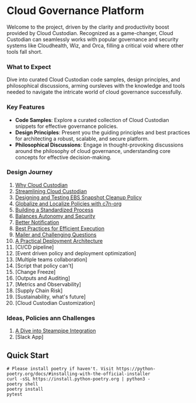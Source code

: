# Cloud Governance Platform

Welcome to the project, driven by the clarity and productivity boost provided by Cloud Custodian. Recognized as a game-changer, Cloud Custodian can seamlessly works with popular governance and security systems like Cloudhealth, Wiz, and Orca, filling a critical void where other tools fall short.

### What to Expect

Dive into curated Cloud Custodian code samples, design principles, and philosophical discussions, arming oursleves with the knowledge and tools needed to navigate the intricate world of cloud governance successfully.

### Key Features

- **Code Samples**: Explore a curated collection of Cloud Custodian snippets for effective governance policies.
- **Design Principles**: Present you the guiding principles and best practices for architecting a robust, scalable, and secure platform.
- **Philosophical Discussions**: Engage in thought-provoking discussions around the philosophy of cloud governance, understanding core concepts for effective decision-making.

### Design Journey

1. [Why Cloud Custodian](docs/journey/01-why-cloud-custodian.md)
1. [Streamlining Cloud Custodian](docs/journey/02-streamlining-cloud-custodian.md)
1. [Designing and Testing EBS Snapshot Cleanup Policy](docs/journey/03-designing-and-testing-ebs-snapshot-cleanup-policy.md)
1. [Globalize and Localize Policies with c7n-org](docs/journey/04-globalize-and-localize-policies.md)
1. [Building a Standardized Process](docs/journey/05-building-a-standardized-process.md)
1. [Balances Autonomy and Security](docs/journey/06-balances-autonomy-and-security.md)
1. [Better Notification](docs/journey/07-better-notification.md)
1. [Best Practices for Efficient Execution](docs/journey/08-best-practices-for-efficient-execution.md)
1. [Mailer and Challenging Questions](docs/journey/09-mailer-and-challenging-questions.md)
1. [A Practical Deployment Architecture](docs/journey/10-a-practical-deployment-architecture.md)
1. [CI/CD pipeline]
1. [Event driven policy and deployment optimization]
1. [Multiple teams collaboration]
1. [Script that policy can't]
1. [Change Freeze]
1. [Outputs and Auditing]
1. [Metrics and Observability]
1. [Supply Chain Risk]
1. [Sustainability, what's future]
1. [Cloud Custodian Customization]

### Ideas, Policies ann Challenges

1. [A Dive into Steampipe Integration](docs/ideas/steampipe-integration.md)
1. [Slack App]

## Quick Start

```shell
# Please install poetry if haven't. Visit https://python-poetry.org/docs/#installing-with-the-official-installer
curl -sSL https://install.python-poetry.org | python3 -
poetry shell
poetry install
pytest
```
